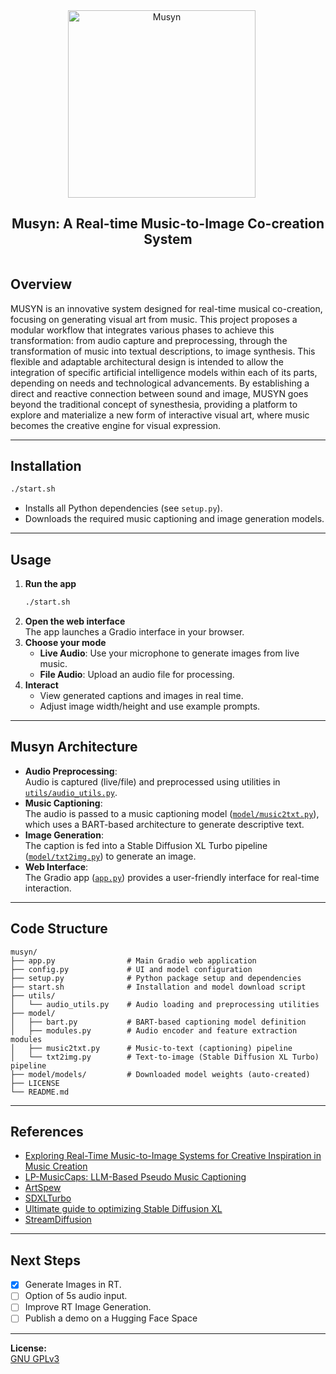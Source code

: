 <div align="center" style="display: flex; justify-content: center; align-items: center; text-align: center;">
  <a href="https://github.com/trekar99/musyn" style="margin-right: 20px; text-decoration: none; display: flex; align-items: center;">
    <img src="https://github.com/user-attachments/assets/b7a19a44-37f9-4245-9b43-499e3bdc7025" alt="Musyn" width="300">
  </a>
</div>
<div align="center" style="display: flex; justify-content: center; align-items: center; text-align: center;">
    <h2>
    Musyn: A Real-time Music-to-Image Co-creation System
    </h2>
</div>

## Overview

MUSYN is an innovative system designed for real-time musical co-creation, focusing on generating visual art from music. This project proposes a modular workflow that integrates various phases to achieve this transformation: from audio capture and preprocessing, through the transformation of music into textual descriptions, to image synthesis. This flexible and adaptable architectural design is intended to allow the integration of specific artificial intelligence models within each of its parts, depending on needs and technological advancements. By establishing a direct and reactive connection between sound and image, MUSYN goes beyond the traditional concept of synesthesia, providing a platform to explore and materialize a new form of interactive visual art, where music becomes the creative engine for visual expression.

---

## Installation

```bash
./start.sh
```

- Installs all Python dependencies (see `setup.py`).
- Downloads the required music captioning and image generation models.

---

## Usage

1. **Run the app**  
   ```bash
   ./start.sh
   ```
2. **Open the web interface**  
   The app launches a Gradio interface in your browser.
3. **Choose your mode**  
   - **Live Audio**: Use your microphone to generate images from live music.
   - **File Audio**: Upload an audio file for processing.
4. **Interact**  
   - View generated captions and images in real time.
   - Adjust image width/height and use example prompts.

---

## Musyn Architecture

- **Audio Preprocessing**:  
  Audio is captured (live/file) and preprocessed using utilities in [`utils/audio_utils.py`](utils/audio_utils.py).
- **Music Captioning**:  
  The audio is passed to a music captioning model ([`model/music2txt.py`](model/music2txt.py)), which uses a BART-based architecture to generate descriptive text.
- **Image Generation**:  
  The caption is fed into a Stable Diffusion XL Turbo pipeline ([`model/txt2img.py`](model/txt2img.py)) to generate an image.
- **Web Interface**:  
  The Gradio app ([`app.py`](app.py)) provides a user-friendly interface for real-time interaction.

---

## Code Structure

```
musyn/
├── app.py                # Main Gradio web application
├── config.py             # UI and model configuration
├── setup.py              # Python package setup and dependencies
├── start.sh              # Installation and model download script
├── utils/
│   └── audio_utils.py    # Audio loading and preprocessing utilities
├── model/
│   ├── bart.py           # BART-based captioning model definition
│   ├── modules.py        # Audio encoder and feature extraction modules
│   ├── music2txt.py      # Music-to-text (captioning) pipeline
│   └── txt2img.py        # Text-to-image (Stable Diffusion XL Turbo) pipeline
├── model/models/         # Downloaded model weights (auto-created)
├── LICENSE
└── README.md
```

---

## References

- [Exploring Real-Time Music-to-Image Systems for Creative Inspiration in Music Creation](https://arxiv.org/html/2407.05584v1#Sx3)
- [LP-MusicCaps: LLM-Based Pseudo Music Captioning](https://github.com/seungheondoh/lp-music-caps)
- [ArtSpew](https://github.com/aifartist/ArtSpew/)
- [SDXLTurbo](https://static1.squarespace.com/static/6213c340453c3f502425776e/t/65663480a92fba51d0e1023f/1701197769659/adversarial_diffusion_distillation.pdf)
- [Ultimate guide to optimizing Stable Diffusion XL](https://www.felixsanz.dev/articles/ultimate-guide-to-optimizing-stable-diffusion-xl)
- [StreamDiffusion](https://github.com/cumulo-autumn/StreamDiffusion)

---

## Next Steps

- [x] Generate Images in RT.
- [ ] Option of 5s audio input.
- [ ] Improve RT Image Generation.
- [ ] Publish a demo on a Hugging Face Space

---

**License:**  
[GNU GPLv3](LICENSE)